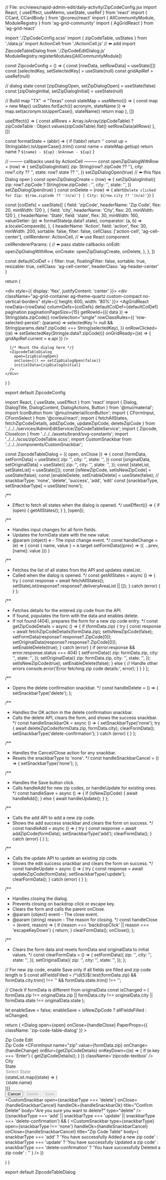 // File: src/views/rapid-admin-edit/daily-activity/ZipCodeConfig.jsx
import React, { useEffect, useMemo, useState, useRef } from 'react'
import { CCard, CCardBody } from '@coreui/react'
import { AllCommunityModule, ModuleRegistry } from 'ag-grid-community'
import { AgGridReact } from 'ag-grid-react'

import './ZipCodeConfig.scss'
import { zipCodeTable, usStates } from './data.js'
import ActionCell from './ActionCell.js'              // ⬅️ add
import ZipcodeTableDialog from './ZipCodeEditDialog.js'
ModuleRegistry.registerModules([AllCommunityModule])

const ZipcodeConfig = () => {
  const [rowData, setRowData] = useState([])
  const [selectedKey, setSelectedKey] = useState(null)
  const gridApiRef = useRef(null)

  // dialog state
  const [zipDialogOpen, setZipDialogOpen] = useState(false)
  const [zipDialogInitial, setZipDialogInitial] = useState(null)

  // Build map "TX" -> "Texas"
  const stateMap = useMemo(() => {
    const map = new Map()
    usStates.forEach(({ acronym, stateName }) => map.set(acronym.toUpperCase(), stateName))
    return map
  }, [])

  useEffect(() => {
    const allRows = Array.isArray(zipCodeTable) ? zipCodeTable : Object.values(zipCodeTable).flat()
    setRowData(allRows)
  }, [])

  const formatState = (abbr) => {
    if (!abbr) return ''
    const up = String(abbr).toUpperCase().trim()
    const name = stateMap.get(up)
    return name ? `${name} - ${up}` : `Unknown - ${up}`
  }

  // ——— callbacks used by ActionCell ———
  const openZipDialogWithRow = (row) => {
    setZipDialogInitial({
      zip: String(row?.zipCode ?? ''),
      city: row?.city ?? '',
      state: row?.state ?? '',
    })
    setZipDialogOpen(true)    // ⬅️ this flips Dialog open
  }
  const openZipDialogCreate = (row) => {
    setZipDialogInitial({
      zip: row?.zipCode ? String(row.zipCode) : '',
      city: '',
      state: '',
    })
    setZipDialogOpen(true)
  }
  const onDelete = (row) => {
    alert(`Delete clicked for Zip: ${row.zipCode ?? '(n/a)'} | City: ${row.city ?? '(n/a)'}`)
  }

  const [colDefs] = useState([
    { field: 'zipCode', headerName: 'Zip Code', flex: 20, minWidth: 120 },
    { field: 'city', headerName: 'City', flex: 20, minWidth: 120 },
    {
      headerName: 'State',
      field: 'state',
      flex: 30,
      minWidth: 160,
      valueGetter: (p) => formatState(p.data?.state),
      comparator: (a, b) => a.localeCompare(b),
    },
    {
      headerName: 'Action',
      field: 'action',
      flex: 30,
      minWidth: 200,
      sortable: false,
      filter: false,
      cellClass: ['action-cell', 'ag-cell-center'],
      cellRenderer: ActionCell,                // ⬅️ use React component
      cellRendererParams: {                    // ⬅️ pass stable callbacks
        onEdit: openZipDialogWithRow,
        onCreate: openZipDialogCreate,
        onDelete,
      },
    },
  ])

  const defaultColDef = { filter: true, floatingFilter: false, sortable: true, resizable: true, cellClass: 'ag-cell-center', headerClass: 'ag-header-center' }

  return (
    <div className="daily-activity-wrapper">
      <CCard>
        <CCardBody>
        <div style={{ display: 'flex', justifyContent: 'center' }}> 
          <div className="ag-grid-container ag-theme-quartz custom-compact no-vertical-borders" style={{ height: 600, width: '80%' }}>
            <AgGridReact
              rowData={rowData}
              columnDefs={colDefs}
              defaultColDef={defaultColDef}
              pagination
              paginationPageSize={15}
              getRowId={({ data }) => String(data.zipCode)}
              rowSelection="single"
              rowClassRules={{
                'row-selected-persist': (params) =>
                  selectedKey != null && String(params.data?.zipCode) === String(selectedKey),
              }}
              onRowClicked={(e) => setSelectedKey(String(e.data?.zipCode))}
              onGridReady={(e) => { gridApiRef.current = e.api }}
            />
          </div>
        </div>
        </CCardBody>
      </CCard>

      {/* Mount the dialog here */}
      <ZipcodeTableDialog
        open={zipDialogOpen}
        onClose={() => setZipDialogOpen(false)}
        initialData={zipDialogInitial}
      />
    </div>
  )
}

export default ZipcodeConfig



import React, { useState, useEffect } from 'react'
import { Dialog, DialogTitle, DialogContent, DialogActions, Button } from '@mui/material';
import IconButton from '@mui/material/IconButton';
import { CFormInput, CFormSelect } from '@coreui/react';
import { fetchAllStates, fetchZipCodeDetails, addZipCode, updateZipCode, deleteZipCode } from '../../../services/AdminEditService/ZipCodeTableService';
import { Zipcode, CloseIcon } from '../../../assets/brand/svg-constants';
import '../../../scss/zipCodeTable.scss';
import CustomSnackbar from '../../../components/CustomSnackbar';



const ZipcodeTableDialog = ({ open, onClose }) => {
  const [formData, setFormData] = useState({
    zip: '',
    city: '',
    state: '',
  })
  const [originalData, setOriginalData] = useState({
    zip: '',
    city: '',
    state: '',
  });
  const [stateList, setStateList] = useState([]);
  const [isNewZipCode, setIsNewZipCode] = useState(false);
  const [enableDelete, setEnableDelete] = useState(false);
  // snackbarType: 'none', 'delete', 'success', 'add', 'edit'
  const [snackbarType, setSnackbarType] = useState('none');

  /**
   * Effect to fetch all states when the dialog is opened.
   */
  useEffect(() => {
    if (open) {
      getAllStates();
    }
  }, [open]);

  /**
   * Handles input changes for all form fields.
   * Updates the formData state with the new value.
   * @param {object} e - The input change event.
   */
  const handleChange = (e) => {
    const { name, value } = e.target
    setFormData((prev) => ({ ...prev, [name]: value }))
  }

  /**
   * Fetches the list of all states from the API and updates stateList.
   * Called when the dialog is opened.
   */
  const getAllStates = async () => {
    try {
      const response = await fetchAllStates();
      setStateList(response?.response?.deliveryAreaList || []);
    } catch (error) {
    }
  };

  /**
   * Fetches details for the entered zip code from the API.
   * If found, populates the form with the data and enables delete.
   * If not found (404), prepares the form for a new zip code entry.
   */
  const getZipCodeDetails = async () => {
    if (formData.zip) {
      try {
        const response = await fetchZipCodeDetails(formData.zip);
        setIsNewZipCode(false);
        setFormData(response?.response?.ZipCode[0]);
        setOriginalData(response?.response?.ZipCode[0]);
        setEnableDelete(true);
      } catch (error) {
        if (error.response && error.response.status === 404) {
          setFormData({
            zip: formData.zip,
            city: '',
            state: '',
          });
          setOriginalData({
            zip: formData.zip,
            city: '',
            state: '',
          });
          setIsNewZipCode(true);
          setEnableDelete(false);
        } else {
          // Handle other errors
          console.error('Error fetching zip code details:', error);
        }
      }
    }
  };

  /**
   * Opens the delete confirmation snackbar.
   */
  const handleDelete = () => {
    setSnackbarType('delete');
  };

  /**
   * Handles the OK action in the delete confirmation snackbar.
   * Calls the delete API, clears the form, and shows the success snackbar.
   */
  const handleSnackbarOk = async () => {
    setSnackbarType('none');
    try {
      await deleteZipCode(formData.zip, formData.city);
      clearFormData();
      setSnackbarType('delete-confirmation');
    } catch (error) {
    }
  };

  /**
   * Handles the Cancel/Close action for any snackbar.
   * Resets the snackbarType to 'none'.
   */
  const handleSnackbarCancel = () => {
    setSnackbarType('none');
  };

  /**
   * Handles the Save button click.
   * Calls handleAdd for new zip codes, or handleUpdate for existing ones.
   */
  const handleSave = async () => {
    if (isNewZipCode) {
      await handleAdd();
    } else {
      await handleUpdate();
    }
  };

  /**
   * Calls the add API to add a new zip code.
   * Shows the add success snackbar and clears the form on success.
   */
  const handleAdd = async () => {
    try {
      const response = await addZipCode(formData);
      setSnackbarType('add');
      clearFormData();
    } catch (error) {
    }
  };

  /**
   * Calls the update API to update an existing zip code.
   * Shows the edit success snackbar and clears the form on success.
   */
  const handleUpdate = async () => {
    try {
      const response = await updateZipCode(formData);
      setSnackbarType('update');
      clearFormData();
    } catch (error) {
    }
  };

  /**
   * Handles closing the dialog.
   * Prevents closing on backdrop click or escape key.
   * Clears the form and calls the parent onClose.
   * @param {object} event - The close event.
   * @param {string} reason - The reason for closing.
   */
  const handleClose = (event, reason) => {
    if (reason === 'backdropClick' || reason === 'escapeKeyDown') {
      return;
    }
    clearFormData();
    onClose();
  };

  /**
   * Clears the form data and resets formData and originalData to initial values.
   */
  const clearFormData = () => {
    setFormData({
      zip: '',
      city: '',
      state: '',
    });
    setOriginalData({
      zip: '',
      city: '',
      state: '',
    });
  };


  // For new zip code, enable Save only if all fields are filled and zip code length is 5
  const allFieldsFilled =
    /^\d{5}$/.test(formData.zip) &&
    formData.city.trim() !== '' &&
    formData.state.trim() !== '';

  // Check if formData is different from originalData
  const isChanged = (
    formData.zip !== originalData.zip ||
    formData.city !== originalData.city ||
    formData.state !== originalData.state
  );

  let enableSave = false;
  enableSave = isNewZipCode ? allFieldsFilled : isChanged;

  return (
    <Dialog open={open}
      onClose={handleClose} PaperProps={{ className: 'zip-code-table-dialog' }}
    >
      <DialogTitle> <div className='zip-code-icon'><Zipcode /></div> Zip Code Edit</DialogTitle>
      <IconButton
        aria-label="close"
        onClick={handleClose}
      >
        <CloseIcon />
      </IconButton>
      <DialogContent dividers>
        <div className='zipcode-dialog-content'>
          <div className='first-row'>
            <div className='details'>
              <span className='zipcode-content-text'>Zip Code</span>
              <CFormInput
                name="zip"
                value={formData.zip}
                onChange={handleChange}
                onBlur={getZipCodeDetails}
                onKeyDown={(e) => { if (e.key === 'Enter') { getZipCodeDetails(); } }}
                className='zipcode-textbox'
              />
            </div>
            <div className='details'>
              <span className='zipcode-content-text'>City</span>
              <CFormInput name="city" value={formData.city} onChange={handleChange} className='zipcode-textbox' />
            </div>
          </div>
          <div className='details'>
            <span className='zipcode-content-text'>State</span>
            <CFormSelect name="state" value={formData.state} onChange={handleChange} className='zipcode-textbox'>
              <option value="" disabled>Select State</option>
              {stateList.map((state) => (
                <option key={state.area} value={state.area}>
                  {state.name}
                </option>
              ))}
            </CFormSelect>
          </div>
        </div>
      </DialogContent>
      <DialogActions>
        <div className='zipcode-button-container'>
          <Button variant="outlined" size="small" onClick={handleClose}>Cancel</Button>
          <Button variant="outlined" size="small" disabled={!enableDelete} onClick={handleDelete}>Delete</Button>
          <Button variant="contained" size="small" onClick={handleSave} disabled={!enableSave}>Save</Button>
        </div>
      </DialogActions>
      <CustomSnackbar
        open={snackbarType === 'delete'}
        onClose={handleSnackbarCancel}
        handleOk={handleSnackbarOk}
        title="Confirm Delete"
        body="Are you sure you want to delete?"
        type="delete"
      />
      {(snackbarType === 'add' || snackbarType === 'update' || snackbarType === 'delete-confirmation') && (
        <CustomSnackbar
          type={snackbarType}
          open={snackbarType !== 'none'}
          handleOk={handleSnackbarCancel}
          onClose={handleSnackbarCancel}
          title="Zip Code Table"
          body={
            snackbarType === 'add'
              ? 'You have successfully Added a new zip code'
              : snackbarType === 'update'
                ? 'You have successfully Updated a zip code'
                : snackbarType === 'delete-confirmation'
                  ? 'You have successfully Deleted a zip code'
                  : ''
          }
        />
      )}
    </Dialog >

  )
}

export default ZipcodeTableDialog






